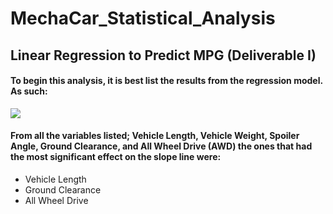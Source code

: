 # MechaCar_Statistical_Analysis
## Linear Regression to Predict MPG (Deliverable I)
#### To begin this analysis, it is best list the results from the regression model.  As such:
![](Resources/LR_to_Predict_MPG)
#### From all the variables listed; Vehicle Length, Vehicle Weight, Spoiler Angle, Ground Clearance, and All Wheel Drive (AWD) the ones that had the most significant effect on the slope line were:
-	Vehicle Length
-	Ground Clearance
-	All Wheel Drive


